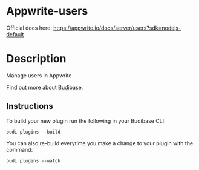 # Appwrite-users
Official docs here: https://appwrite.io/docs/server/users?sdk=nodejs-default

# Description
Manage users in Appwrite

Find out more about [Budibase](https://github.com/Budibase/budibase).

## Instructions

To build your new  plugin run the following in your Budibase CLI:
```
budi plugins --build
```

You can also re-build everytime you make a change to your plugin with the command:
```
budi plugins --watch
```
